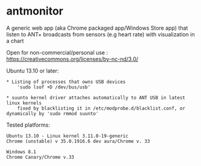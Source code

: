 antmonitor
==========

A generic web app (aka Chrome packaged app/Windows Store app) that listen to ANT+ broadcasts from sensors (e.g heart rate) with visualization in a chart

Open for non-commercial/personal use : https://creativecommons.org/licenses/by-nc-nd/3.0/

Ubuntu 13.10 or later:

    * Listing of processes that owns USB devices
        'sudo lsof +D /dev/bus/usb'

    * suunto kernel driver attaches automatically to ANT USB in latest linux kernels
        fixed by blacklisting it in /etc/modprobe.d/blacklist.conf, or dynamically by 'sudo rmmod suunto'

Tested platforms:

    Ubuntu 13.10 - Linux kernel 3.11.0-19-generic
    Chrome (unstable) v 35.0.1916.6 dev aura/Chrome v. 33

    Windows 8.1
    Chrome Canary/Chrome v.33
